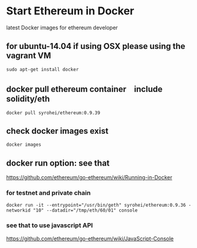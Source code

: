 # Start Ethereum in Docker
latest Docker images for ethereum developer 

## for ubuntu-14.04 if using OSX please using the vagrant VM 
```
sudo apt-get install docker
```
## docker pull ethereum container　include solidity/eth 

`docker pull syrohei/ethereum:0.9.39`

## check docker images exist 

`docker images` 

## docker run  option: see that   

https://github.com/ethereum/go-ethereum/wiki/Running-in-Docker

### for testnet and private chain

```
docker run -it --entrypoint="/usr/bin/geth" syrohei/ethereum:0.9.36 -networkid "10" --datadir="/tmp/eth/60/01" console
```
### see that to use javascript API 
https://github.com/ethereum/go-ethereum/wiki/JavaScript-Console
